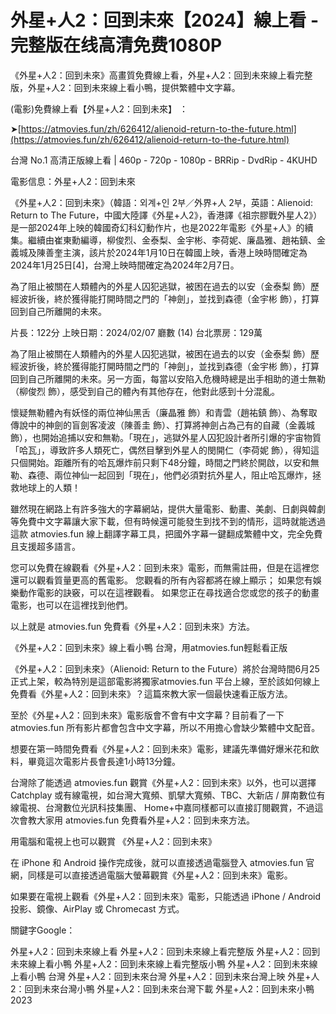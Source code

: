 # 外星+人2：回到未來【2024】線上看 - 完整版在线高清免费1080P

《外星+人2：回到未來》高畫質免費線上看，外星+人2：回到未來線上看完整版，外星+人2：回到未來線上看小鴨，提供繁體中文字幕。

(電影)免費線上看【外星+人2：回到未來】 ：

➤[https://atmovies.fun/zh/626412/alienoid-return-to-the-future.html](https://atmovies.fun/zh/626412/alienoid-return-to-the-future.html)

台灣 No.1 高清正版線上看 | 460p - 720p - 1080p - BRRip - DvdRip - 4KUHD


電影信息：外星+人2：回到未來

《外星+人2：回到未來》（韓語：외계+인 2부／外界+人 2부，英語：Alienoid: Return to The Future，中國大陸譯《外星+人2》，香港譯《祖宗膠戰外星人2》）是一部2024年上映的韓國奇幻科幻動作片，也是2022年電影《外星+人》的續集。繼續由崔東勳編導，柳俊烈、金泰梨、金宇彬、李荷妮、廉晶雅、趙祐鎮、金義城及陳善奎主演，該片於2024年1月10日在韓國上映，香港上映時間確定為2024年1月25日[4]，台灣上映時間確定為2024年2月7日。

為了阻止被關在人類體內的外星人囚犯逃獄，被困在過去的以安（金泰梨 飾）歷經波折後，終於獲得能打開時間之門的「神劍」，並找到森德（金宇彬 飾），打算回到自己所離開的未來。

片長：122分 上映日期：2024/02/07 廳數 (14) 台北票房：129萬

為了阻止被關在人類體內的外星人囚犯逃獄，被困在過去的以安（金泰梨 飾）歷經波折後，終於獲得能打開時間之門的「神劍」，並找到森德（金宇彬 飾），打算回到自己所離開的未來。另一方面，每當以安陷入危機時總是出手相助的道士無勒（柳俊烈 飾），感受到自己的體內有其他存在，他對此感到十分混亂。

懷疑無勒體內有妖怪的兩位神仙黑舌（廉晶雅 飾）和青雲（趙祐鎮 飾）、為奪取傳說中的神劍的盲劍客凌波（陳善圭 飾）、打算將神劍占為己有的自藏（金義城 飾），也開始追捕以安和無勒。「現在」，逃獄外星人囚犯設計者所引爆的宇宙物質「哈瓦」，導致許多人類死亡，偶然目擊到外星人的閔開仁（李荷妮 飾），得知這只個開始。距離所有的哈瓦爆炸前只剩下48分鐘，時間之門終於開啟，以安和無勒、森德、兩位神仙一起回到「現在」，他們必須對抗外星人，阻止哈瓦爆炸，拯救地球上的人類！

雖然現在網路上有許多強大的字幕網站，提供大量電影、動畫、美劇、日劇與韓劇等免費中文字幕讓大家下載，但有時候還可能發生到找不到的情形，這時就能透過這款 atmovies.fun 線上翻譯字幕工具，把國外字幕一鍵翻成繁體中文，完全免費且支援超多語言。

您可以免費在線觀看《外星+人2：回到未來》電影，而無需註冊，但是在這裡您還可以觀看質量更高的舊電影。 您觀看的所有內容都將在線上顯示； 如果您有娛樂動作電影的訣竅，可以在這裡觀看。 如果您正在尋找適合您或您的孩子的動畫電影，也可以在這裡找到他們。

以上就是 atmovies.fun 免費看《外星+人2：回到未來》方法。

《外星+人2：回到未來》線上看小鴨 台灣，用atmovies.fun輕鬆看正版

《外星+人2：回到未來》（Alienoid: Return to the Future）將於台灣時間6月25正式上架，較為特別是這部電影將獨家atmovies.fun 平台上線，至於該如何線上免費看《外星+人2：回到未來》？這篇來教大家一個最快速看正版方法。

至於《外星+人2：回到未來》電影版會不會有中文字幕？目前看了一下 atmovies.fun 所有影片都會包含中文字幕，所以不用擔心會缺少繁體中文配音。

想要在第一時間免費看《外星+人2：回到未來》電影，建議先準備好爆米花和飲料，畢竟這次電影片長會長達1小時13分鐘。  

台灣除了能透過 atmovies.fun 觀賞《外星+人2：回到未來》以外，也可以選擇 Catchplay 或有線電視，如台灣大寬頻、凱擘大寬頻、TBC、大新店 / 屏南數位有線電視、台灣數位光訊科技集團、 Home+中嘉同樣都可以直接訂閱觀賞，不過這次會教大家用 atmovies.fun 免費看外星+人2：回到未來方法。

用電腦和電視上也可以觀賞 《外星+人2：回到未來》

在 iPhone 和 Android 操作完成後，就可以直接透過電腦登入 atmovies.fun 官網，同樣是可以直接透過電腦大螢幕觀賞《外星+人2：回到未來》電影。

如果要在電視上觀看《外星+人2：回到未來》電影，只能透過 iPhone / Android 投影、鏡像、AirPlay 或 Chromecast 方式。


關鍵字Google：

外星+人2：回到未來線上看
外星+人2：回到未來線上看完整版
外星+人2：回到未來線上看小鴨
外星+人2：回到未來線上看完整版小鴨
外星+人2：回到未來線上看小鴨 台灣
外星+人2：回到未來台灣
外星+人2：回到未來台灣上映
外星+人2：回到未來台灣小鴨
外星+人2：回到未來台灣下載
外星+人2：回到未來小鴨 2023
